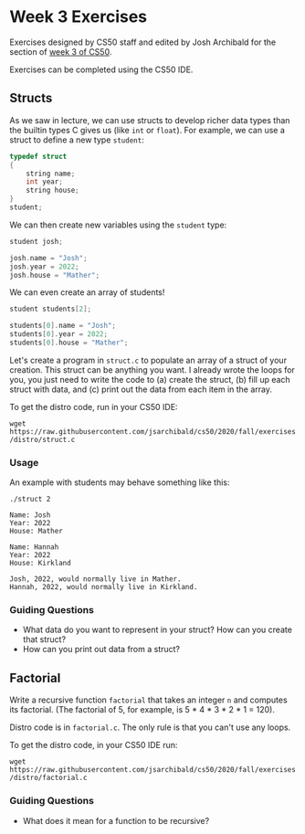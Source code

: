 # Week 3 Exercises

Exercises designed by CS50 staff and edited by Josh Archibald for the section of [week 3 of CS50](https://cs50.harvard.edu/college/2020/fall/weeks/3/).

Exercises can be completed using the CS50 IDE.

## Structs

As we saw in lecture, we can use structs to develop richer data types than the builtin types C gives us (like `int` or `float`). For example, we can use a struct to define a new type `student`:

```c
typedef struct
{
    string name;
    int year;
    string house;
}
student;
```

We can then create new variables using the `student` type:

```c
student josh;

josh.name = "Josh";
josh.year = 2022;
josh.house = "Mather";
```

We can even create an array of students!

```c
student students[2];

students[0].name = "Josh";
students[0].year = 2022;
students[0].house = "Mather";
```

Let's create a program in `struct.c` to populate an array of a struct of your creation. This struct can be anything you want. I already wrote the loops for you, you just need to write the code to (a) create the struct, (b) fill up each struct with data, and (c) print out the data from each item in the array.

To get the distro code, run in your CS50 IDE:

`wget https://raw.githubusercontent.com/jsarchibald/cs50/2020/fall/exercises/distro/struct.c`


### Usage

An example with students may behave something like this:

```
./struct 2

Name: Josh
Year: 2022
House: Mather

Name: Hannah
Year: 2022
House: Kirkland

Josh, 2022, would normally live in Mather.
Hannah, 2022, would normally live in Kirkland.
```

### Guiding Questions

- What data do you want to represent in your struct? How can you create that struct?
- How can you print out data from a struct?


## Factorial

Write a recursive function `factorial` that takes an integer `n` and computes its factorial. (The factorial of 5, for example, is 5 * 4 * 3 * 2 * 1 = 120).

Distro code is in `factorial.c`. The only rule is that you can't use any loops.

To get the distro code, in your CS50 IDE run:

`wget https://raw.githubusercontent.com/jsarchibald/cs50/2020/fall/exercises/distro/factorial.c`

### Guiding Questions

- What does it mean for a function to be recursive?
